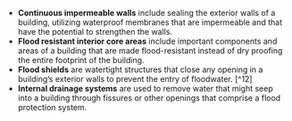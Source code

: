 - **Continuous impermeable walls** include sealing the exterior walls of a building, utilizing waterproof membranes that are impermeable and that have the potential to strengthen the walls.  
- **Flood resistant interior core areas** include important components and areas of a building that are made flood-resistant instead of dry proofing the entire footprint of the building.  
- **Flood shields** are watertight structures that close any opening in a building’s exterior walls to prevent the entry of floodwater. [^12]
- **Internal drainage systems** are used to remove water that might seep into a building through fissures or other openings that comprise a flood protection system.
